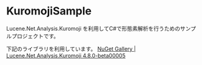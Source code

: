 # KuromojiSample
Lucene\.Net\.Analysis\.Kuromoji を利用してC#で形態素解析を行うためのサンプルプロジェクトです。

下記のライブラリを利用しています。
[NuGet Gallery \| Lucene\.Net\.Analysis\.Kuromoji 4\.8\.0\-beta00005](https://www.nuget.org/packages/Lucene.Net.Analysis.Kuromoji/)	